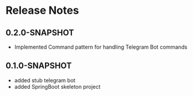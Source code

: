 # Release Notes

## 0.2.0-SNAPSHOT

*   Implemented Command pattern for handling Telegram Bot commands 

## 0.1.0-SNAPSHOT

*   added stub telegram bot
*   added SpringBoot skeleton project
